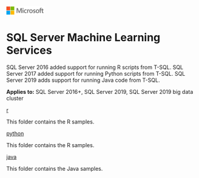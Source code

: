 ![](./media/solutions-microsoft-logo-small.png)
# SQL Server Machine Learning Services

SQL Server 2016 added support for running R scripts from T-SQL. SQL Server 2017 added support for running Python scripts from T-SQL. SQL Server 2019 adds support for running Java code from T-SQL.

**Applies to:** SQL Server 2016+, SQL Server 2019, SQL Server 2019 big data cluster

[r](r)

This folder contains the R samples.

[python](python)

This folder contains the R samples.

[java](java)

This folder contains the Java samples.
